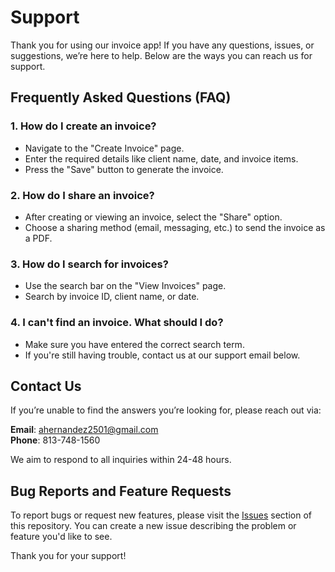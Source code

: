 # Support

Thank you for using our invoice app! If you have any questions, issues, or suggestions, we’re here to help. Below are the ways you can reach us for support.

## Frequently Asked Questions (FAQ)

### 1. How do I create an invoice?
- Navigate to the "Create Invoice" page.
- Enter the required details like client name, date, and invoice items.
- Press the "Save" button to generate the invoice.

### 2. How do I share an invoice?
- After creating or viewing an invoice, select the "Share" option.
- Choose a sharing method (email, messaging, etc.) to send the invoice as a PDF.

### 3. How do I search for invoices?
- Use the search bar on the "View Invoices" page.
- Search by invoice ID, client name, or date.

### 4. I can't find an invoice. What should I do?
- Make sure you have entered the correct search term.
- If you're still having trouble, contact us at our support email below.

## Contact Us

If you’re unable to find the answers you’re looking for, please reach out via:

**Email**: [ahernandez2501@gmail.com](mailto:ahernandez2501@gmail.com)  
**Phone**: 813-748-1560

We aim to respond to all inquiries within 24-48 hours.

## Bug Reports and Feature Requests

To report bugs or request new features, please visit the [Issues](https://github.com/YOUR-USERNAME/YOUR-REPO/issues) section of this repository. You can create a new issue describing the problem or feature you'd like to see.

Thank you for your support!
